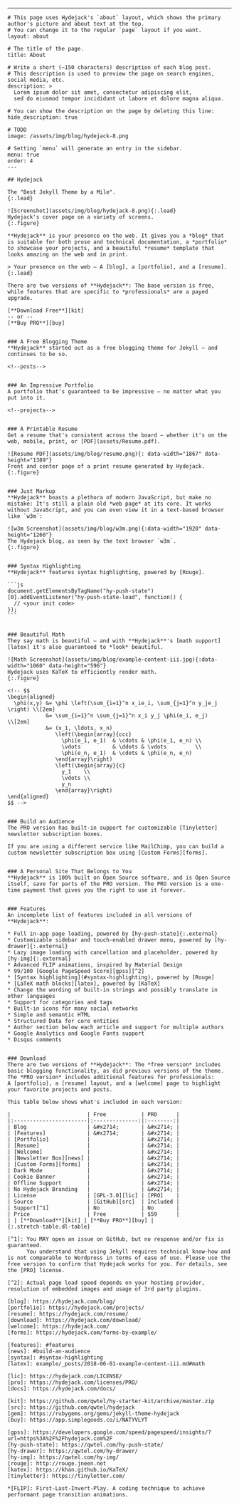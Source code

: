 ---
	# This page uses Hydejack's `about` layout, which shows the primary author's picture and about text at the top.
	# You can change it to the regular `page` layout if you want.
	layout: about
	
	# The title of the page.
	title: About
	
	# Write a short (~150 characters) description of each blog post.
	# This description is used to preview the page on search engines, social media, etc.
	description: >
	  Lorem ipsum dolor sit amet, consectetur adipiscing elit,
	  sed do eiusmod tempor incididunt ut labore et dolore magna aliqua.
	
	# You can show the description on the page by deleting this line:
	hide_description: true
	
	# TODO
	image: /assets/img/blog/hydejack-8.png
	
	# Setting `menu` will generate an entry in the sidebar.
	menu: true
	order: 4
	---
	
	## Hydejack
	
	The "Best Jekyll Theme by a Mile".
	{:.lead}
	
	![Screenshot](assets/img/blog/hydejack-8.png){:.lead}
	Hydejack's cover page on a variety of screens.
	{:.figure}
	
	**Hydejack** is your presence on the web. It gives you a *blog* that is suitable for both prose and technical documentation, a *portfolio* to showcase your projects, and a beautiful *resume* template that looks amazing on the web and in print.
	
	> Your presence on the web — A [blog], a [portfolio], and a [resume].
	{:.lead}
	
	There are two versions of **Hydejack**: The base version is free, while features that are specific to *professionals* are a payed upgrade.
	
	[**Download Free**][kit]
	-- or --
	[**Buy PRO**][buy]
	
	
	### A Free Blogging Theme
	**Hydejack** started out as a free blogging theme for Jekyll — and continues to be so.
	
	<!--posts-->
	
	
	### An Impressive Portfolio
	A portfolio that's guaranteed to be impressive — no matter what you put into it.
	
	<!--projects-->
	
	
	### A Printable Resume
	Get a resume that's consistent across the board — whether it's on the web, mobile, print, or [PDF](assets/Resume.pdf).
	
	![Resume PDF](assets/img/blog/resume.png){: data-width="1867" data-height="1389"}
	Front and center page of a print resume generated by Hydejack.
	{:.figure}
	
	
	### Just Markup
	**Hydejack** boasts a plethora of modern JavaScript, but make no mistake: It's still a plain old *web page* at its core. It works without JavaScript, and you can even view it in a text-based browser like `w3m`:
	
	![w3m Screenshot](assets/img/blog/w3m.png){:data-width="1920" data-height="1260"}
	The Hydejack blog, as seen by the text browser `w3m`.
	{:.figure}
	
	
	### Syntax Highlighting
	**Hydejack** features syntax highlighting, powered by [Rouge].
	
	```js
	document.getElementsByTagName("hy-push-state")[0].addEventListener("hy-push-state-load", function() {
	  // <your init code>
	});
	```
	
	
	### Beautiful Math
	They say math is beautiful — and with **Hydejack**'s [math support][latex] it's also guaranteed to *look* beautiful.
	
	![Math Screenshot](assets/img/blog/example-content-iii.jpg){:data-width="1060" data-height="596"}
	Hydejack uses KaTeX to efficiently render math.
	{:.figure}
	
	<!-- $$
	\begin{aligned}
	  \phi(x,y) &= \phi \left(\sum_{i=1}^n x_ie_i, \sum_{j=1}^n y_je_j \right) \\[2em]
	            &= \sum_{i=1}^n \sum_{j=1}^n x_i y_j \phi(e_i, e_j)            \\[2em]
	            &= (x_1, \ldots, x_n)
	               \left(\begin{array}{ccc}
	                 \phi(e_1, e_1)  & \cdots & \phi(e_1, e_n) \\
	                 \vdots          & \ddots & \vdots         \\
	                 \phi(e_n, e_1)  & \cdots & \phi(e_n, e_n)
	               \end{array}\right)
	               \left(\begin{array}{c}
	                 y_1    \\
	                 \vdots \\
	                 y_n
	               \end{array}\right)
	\end{aligned}
	$$ -->
	
	
	### Build an Audience
	The PRO version has built-in support for customizable [Tinyletter] newsletter subscription boxes.
	
	If you are using a different service like MailChimp, you can build a custom newsletter subscription box using [Custom Forms][forms].
	
	
	### A Personal Site That Belongs to You
	**Hydejack** is 100% built on Open Source software, and is Open Source itself, save for parts of the PRO version. The PRO version is a one-time payment that gives you the right to use it forever.
	
	
	### Features
	An incomplete list of features included in all versions of **Hydejack**:
	
	* Full in-app page loading, powered by [hy-push-state]{:.external}
	* Customizable sidebar and touch-enabled drawer menu, powered by [hy-drawer]{:.external}
	* Lazy image loading with cancellation and placeholder, powered by [hy-img]{:.external}
	* Advanced FLIP animations, inspired by Material Design
	* 99/100 [Google PageSpeed Score][gpss][^2]
	* [Syntax highlighting](#syntax-highlighting), powered by [Rouge]
	* [LaTeX math blocks][latex], powered by [KaTeX]
	* Change the wording of built-in strings and possibly translate in other languages
	* Support for categories and tags
	* Built-in icons for many social networks
	* Simple and semantic HTML
	* Structured Data for core entities
	* Author section below each article and support for multiple authors
	* Google Analytics and Google Fonts support
	* Disqus comments
	
	
	### Download
	There are two versions of **Hydejack**: The *free version* includes basic blogging functionality, as did previous versions of the theme.
	The *PRO version* includes additional features for professionals:
	A [portfolio], a [resume] layout, and a [welcome] page to highlight your favorite projects and posts.
	
	This table below shows what's included in each version:
	
	|                        | Free           | PRO      |
	|:-----------------------|:--------------:|:--------:|
	| Blog                   | &#x2714;       | &#x2714; |
	| [Features]             | &#x2714;       | &#x2714; |
	| [Portfolio]            |                | &#x2714; |
	| [Resume]               |                | &#x2714; |
	| [Welcome]              |                | &#x2714; |
	| [Newsletter Box][news] |                | &#x2714; |
	| [Custom Forms][forms]  |                | &#x2714; |
	| Dark Mode              |                | &#x2714; |
	| Cookie Banner          |                | &#x2714; |
	| Offline Support        |                | &#x2714; |
	| No Hydejack Branding   |                | &#x2714; |
	| License                | [GPL-3.0][lic] | [PRO]    |
	| Source                 | [GitHub][src]  | Included |
	| Support[^1]            | No             | No       |
	| Price                  | Free           | $59      |
	| | [**Download**][kit] | [**Buy PRO**][buy] |
	{:.stretch-table.dl-table}
	
	[^1]: You MAY open an issue on GitHub, but no response and/or fix is guaranteed.
	      You understand that using Jekyll requires technical know-how and is not comparable to Wordpress in terms of ease of use. Please use the free version to confirm that Hydejack works for you. For details, see the [PRO] license.
	
	[^2]: Actual page load speed depends on your hosting provider, resolution of embedded images and usage of 3rd party plugins.
	
	[blog]: https://hydejack.com/blog/
	[portfolio]: https://hydejack.com/projects/
	[resume]: https://hydejack.com/resume/
	[download]: https://hydejack.com/download/
	[welcome]: https://hydejack.com/
	[forms]: https://hydejack.com/forms-by-example/
	
	[features]: #features
	[news]: #build-an-audience
	[syntax]: #syntax-highlighting
	[latex]: example/_posts/2018-06-01-example-content-iii.md#math
	
	[lic]: https://hydejack.com/LICENSE/
	[pro]: https://hydejack.com/licenses/PRO/
	[docs]: https://hydejack.com/docs/
	
	[kit]: https://github.com/qwtel/hy-starter-kit/archive/master.zip
	[src]: https://github.com/qwtel/hydejack
	[gem]: https://rubygems.org/gems/jekyll-theme-hydejack
	[buy]: https://app.simplegoods.co/i/NATYVLYT
	
	[gpss]: https://developers.google.com/speed/pagespeed/insights/?url=https%3A%2F%2Fhydejack.com%2F
	[hy-push-state]: https://qwtel.com/hy-push-state/
	[hy-drawer]: https://qwtel.com/hy-drawer/
	[hy-img]: https://qwtel.com/hy-img/
	[rouge]: http://rouge.jneen.net
	[katex]: https://khan.github.io/KaTeX/
	[tinyletter]: https://tinyletter.com/
	
	*[FLIP]: First-Last-Invert-Play. A coding technique to achieve performant page transition animations.